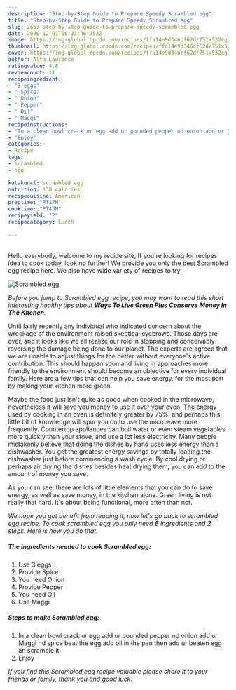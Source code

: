 ```yaml
---
description: "Step-by-Step Guide to Prepare Speedy Scrambled egg"
title: "Step-by-Step Guide to Prepare Speedy Scrambled egg"
slug: 2667-step-by-step-guide-to-prepare-speedy-scrambled-egg
date: 2020-12-01T06:33:46.353Z
image: https://img-global.cpcdn.com/recipes/ffa14e9d346cf62d/751x532cq70/scrambled-egg-recipe-main-photo.jpg
thumbnail: https://img-global.cpcdn.com/recipes/ffa14e9d346cf62d/751x532cq70/scrambled-egg-recipe-main-photo.jpg
cover: https://img-global.cpcdn.com/recipes/ffa14e9d346cf62d/751x532cq70/scrambled-egg-recipe-main-photo.jpg
author: Alta Lawrence
ratingvalue: 4.8
reviewcount: 11
recipeingredient:
- "3 eggs"
- " Spice"
- " Onion"
- " Pepper"
- " Oil"
- " Maggi"
recipeinstructions:
- "In a clean bowl crack ur egg add ur pounded pepper nd onion add ur Maggi nd spice beat the egg add oil in the pan then add ur beaten egg an scramble it"
- "Enjoy"
categories:
- Recipe
tags:
- scrambled
- egg

katakunci: scrambled egg 
nutrition: 138 calories
recipecuisine: American
preptime: "PT17M"
cooktime: "PT45M"
recipeyield: "2"
recipecategory: Lunch

---
```

<br>
Hello everybody, welcome to my recipe site, If you're looking for recipes idea to cook today, look no further! We provide you only the best Scrambled egg recipe here. We also have wide variety of recipes to try.
<br>


![Scrambled egg](https://img-global.cpcdn.com/recipes/ffa14e9d346cf62d/751x532cq70/scrambled-egg-recipe-main-photo.jpg)

<i>Before you jump to Scrambled egg recipe, you may want to read this short interesting healthy tips about 
<strong>Ways To Live Green Plus Conserve Money In The Kitchen</strong>.</i>
</br>

Until fairly recently any individual who indicated concern about the wreckage of the environment raised skeptical eyebrows. Those days are over, and it looks like we all realize our role in stopping and conceivably reversing the damage being done to our planet. The experts are agreed that we are unable to adjust things for the better without everyone's active contribution. This should happen soon and living in approaches more friendly to the environment should become an objective for every individual family. Here are a few tips that can help you save energy, for the most part by making your kitchen more green.

Maybe the food just isn't quite as good when cooked in the microwave, nevertheless it will save you money to use it over your oven. The energy used by cooking in an oven is definitely greater by 75%, and perhaps this little bit of knowledge will spur you on to use the microwave more frequently. Countertop appliances can boil water or even steam vegetables more quickly than your stove, and use a lot less electricity. Many people mistakenly believe that doing the dishes by hand uses less energy than a dishwasher. You get the greatest energy savings by totally loading the dishwasher just before commencing a wash cycle. By cool drying or perhaps air drying the dishes besides heat drying them, you can add to the amount of money you save.

As you can see, there are lots of little elements that you can do to save energy, as well as save money, in the kitchen alone. Green living is not really that hard. It's about being functional, more often than not.


<i>We hope you got benefit from reading it, now let's go back to scrambled egg recipe. To cook scrambled egg you only need <strong>6</strong> ingredients and <strong>2</strong> steps. Here is how you do that.
</i>

##### The ingredients needed to cook Scrambled egg:

1. Use 3 eggs
1. Provide  Spice
1. You need  Onion
1. Provide  Pepper
1. You need  Oil
1. Use  Maggi


##### Steps to make Scrambled egg:

1. In a clean bowl crack ur egg add ur pounded pepper nd onion add ur Maggi nd spice beat the egg add oil in the pan then add ur beaten egg an scramble it
1. Enjoy


<i>If you find this Scrambled egg recipe valuable please share it to your friends or family, thank you and good luck.</i>
